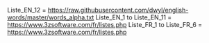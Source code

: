 Liste_EN_12 = https://raw.githubusercontent.com/dwyl/english-words/master/words_alpha.txt
Liste_EN_1 to Liste_EN_11 = https://www.3zsoftware.com/fr/listes.php
Liste_FR_1 to Liste_FR_6 = https://www.3zsoftware.com/fr/listes.php